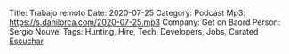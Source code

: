 Title: Trabajo remoto
Date: 2020-07-25
Category: Podcast
Mp3: https://s.danilorca.com/2020-07-25.mp3
Company: Get on Baord
Person: Sergio Nouvel
Tags: Hunting, Hire, Tech, Developers, Jobs, Curated
<a href="https://s.danilorca.com/2020-07-25.mp3" type="audio/mpeg">
Escuchar
</a>
